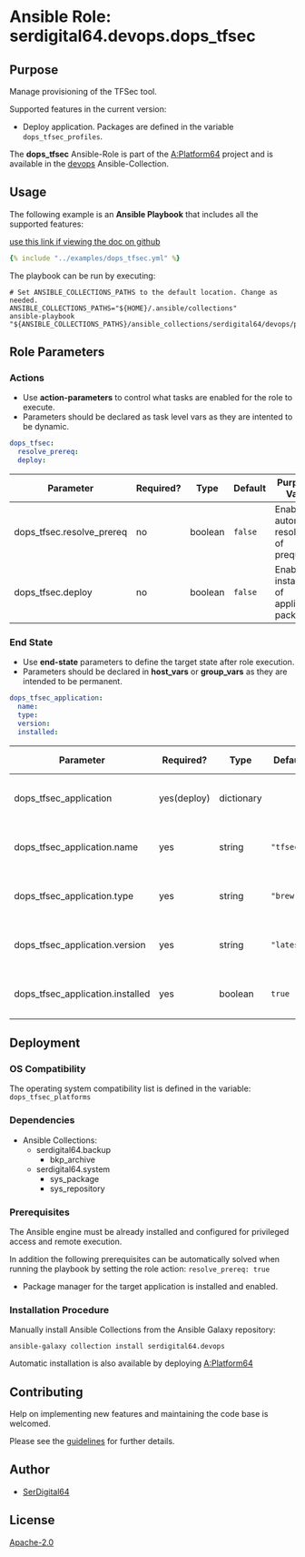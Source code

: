 # Ansible Role: serdigital64.devops.dops_tfsec

## Purpose

Manage provisioning of the TFSec tool.

Supported features in the current version:

- Deploy application. Packages are defined in the variable `dops_tfsec_profiles`.

The **dops_tfsec** Ansible-Role is part of the [A:Platform64](https://github.com/aplatform64/aplatform64) project and is available in the [devops](https://aplatform64.readthedocs.io/en/latest/collections/devops) Ansible-Collection.

## Usage

The following example is an **Ansible Playbook** that includes all the supported features:

[use this link if viewing the doc on github](https://github.com/aplatform64/devops/blob/main/playbooks/dops_tfsec.yml)

```yaml
{% include "../examples/dops_tfsec.yml" %}
```

The playbook can be run by executing:

```shell
# Set ANSIBLE_COLLECTIONS_PATHS to the default location. Change as needed.
ANSIBLE_COLLECTIONS_PATHS="${HOME}/.ansible/collections"
ansible-playbook "${ANSIBLE_COLLECTIONS_PATHS}/ansible_collections/serdigital64/devops/playbooks/dops_tfsec.yml"
```

## Role Parameters

### Actions

- Use **action-parameters** to control what tasks are enabled for the role to execute.
- Parameters should be declared as task level vars as they are intented to be dynamic.

```yaml
dops_tfsec:
  resolve_prereq:
  deploy:
```

| Parameter                  | Required? | Type    | Default | Purpose / Value                             |
| -------------------------- | --------- | ------- | ------- | ------------------------------------------- |
| dops_tfsec.resolve_prereq | no        | boolean | `false` | Enable automatic resolution of prequisites  |
| dops_tfsec.deploy         | no        | boolean | `false` | Enable installation of application packages |

### End State

- Use **end-state** parameters to define the target state after role execution.
- Parameters should be declared in **host_vars** or **group_vars** as they are intended to be permanent.

```yaml
dops_tfsec_application:
  name:
  type:
  version:
  installed:
```

| Parameter                         | Required?   | Type       | Default    | Purpose / Value                    |
| --------------------------------- | ----------- | ---------- | ---------- | ---------------------------------- |
| dops_tfsec_application           | yes(deploy) | dictionary |            | Set application package end state  |
| dops_tfsec_application.name      | yes         | string     | `"tfsec"`  | Select application package name    |
| dops_tfsec_application.type      | yes         | string     | `"brew"`   | Select application package type    |
| dops_tfsec_application.version   | yes         | string     | `"latest"` | Select application package version |
| dops_tfsec_application.installed | yes         | boolean    | `true`     | Set application package end state  |

## Deployment

### OS Compatibility

The operating system compatibility list is defined in the variable: `dops_tfsec_platforms`

### Dependencies

- Ansible Collections:
  - serdigital64.backup
    - bkp_archive
  - serdigital64.system
    - sys_package
    - sys_repository

### Prerequisites

The Ansible engine must be already installed and configured for privileged access and remote execution.

In addition the following prerequisites can be automatically solved when running the playbook by setting the role action: `resolve_prereq: true`

- Package manager for the target application is installed and enabled.

### Installation Procedure

Manually install Ansible Collections from the Ansible Galaxy repository:

```shell
ansible-galaxy collection install serdigital64.devops
```

Automatic installation is also available by deploying [A:Platform64](https://aplatform64.readthedocs.io/en/latest/#deployment)

## Contributing

Help on implementing new features and maintaining the code base is welcomed.

Please see the [guidelines](https://aplatform64.readthedocs.io/en/latest/CONTRIBUTING.md) for further details.

## Author

- [SerDigital64](https://serdigital64.github.io/)

## License

[Apache-2.0](https://www.apache.org/licenses/LICENSE-2.0.txt)
